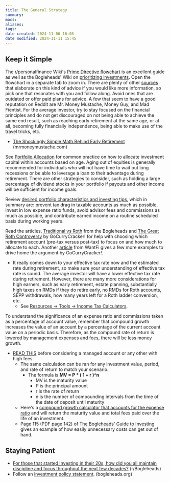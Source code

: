 ```yaml
---
title: The General Strategy
summary: 
mocs: 
aliases: 
tags: 
date created: 2024-11-06 16:05
date modified: 2024-11-11 15:45
---
```

## Keep it Simple
The r/personalfinance Wiki's [Prime Directive flowchart](https://imgur.com/personal-income-spending-flowchart-united-states-lSoUQr2) is an excellent guide as well as the Bogleheads' Wiki on [prioritizing investments](https://www.bogleheads.org/wiki/Prioritizing_investments). Open the flowchart in a separate tab to zoom in. There are plenty of other [sources](../resources/main.md#blogs)<!-- #internal_anchor_link --> that elaborate on this kind of advice if you would like more information, so pick one that resonates with you and follow along. Avoid ones that are outdated or offer paid plans for advice. A few that seem to have a good reputation on Reddit are Mr. Money Mustache, Money Guy, and Mad Fientist. For the average investor, try to stay focused on the financial principles and do not get discouraged on not being able to achieve the same end result, such as reaching early retirement at the same age, or at all, becoming fully financially independence, being able to make use of the travel tricks, etc.

- [The Shockingly Simple Math Behind Early Retirement](https://www.mrmoneymustache.com/2012/01/13/the-shockingly-simple-math-behind-early-retirement/) (mrmoneymustache.com)

See [Portfolio Allocation](portfolio-allocation.md)<!-- #internal_link --> for common practice on how to allocate investment capital within accounts based on age. Aging out of equities is generally recommended for individuals who will not have time to wait out long recessions or be able to leverage a loan to their advantage during retirement. There are other strategies to consider, such as holding a large percentage of dividend stocks in your portfolio if payouts and other income will be sufficient for income goals.

Review [desired portfolio characteristics and investing tips](../resources/main.md#desired-portfolio-characteristics-and-investing-tips)<!-- #internal_link -->, which in summary are: prevent tax drag in taxable accounts as much as possible, invest in low expense ratio funds, avoid advisor fees and commissions as much as possible, and contribute earned income on a routine scheduled basis during working years.

Read the articles, [Traditional vs Roth](https://www.bogleheads.org/wiki/Traditional_versus_Roth) from the Bogleheads and [The Great Roth Controversy](https://www.gocurrycracker.com/roth-sucks/) by GoCurryCracker! for help with choosing which retirement account (pre-tax versus post-tax) to focus on and how much to allocate to each. Another [article](https://wantfi.com/skip-the-roth-ira-and-401k-pay-less-tax.html) from WantFi gives a few more examples to drive home the argument by GoCurryCracker!.

- It really comes down to your effective tax rate now and the estimated rate during retirement, so make sure your understanding of effective tax rate<!-- #update_with_instant_preview --> is sound. The average investor will have a lower effective tax rate during retirement. However, there are many more considerations for high earners, such as early retirement, estate planning, substantially high taxes on RMDs if they do retire early, no RMDs for Roth accounts, SEPP withdrawals, how many years left for a Roth ladder conversion, etc.
	- See [Resources -> Tools -> Income Tax Calculators](../resources/tools.md#income-tax-calculators)<!-- #internal_anchor_link -->.

To understand the significance of an expense ratio and commissions taken as a percentage of account value, remember that compound growth increases the value of an account by a percentage of the current account value on a periodic basis. Therefore, as the compound rate of return is lowered by management expenses and fees, there will be less money growth.

- [READ THIS](https://www.reddit.com/r/Bogleheads/comments/sph67r/trying_to_understand_the_math_of_mutual_fund_fees/) before considering a managed account or any other with high fees.
	- The same calculation can be ran for any investment value, period, and rate of return to match your scenario.
		- The formula is **MV = P * ( 1 + r )^n**
			- MV is the maturity value
			- P is the principal amount
			- r is the rate of return
			- n is the number of compounding intervals from the time of the date of deposit until maturity
	- Here's a [compound growth calculator that accounts for the expense ratio](https://www.omnicalculator.com/finance/expense-ratio#how-much-does-the-expense-ratio-cost-you) and will return the maturity value and total fees paid over the life of an investment.
	- Page 115 (PDF page 142) of [The Bogleheads' Guide to Investing](https://archive.org/details/null-1_202312/mode/2up) gives an example of how easily unnecessary costs can get out of hand.
## Staying Patient
- [For those that started investing in their 20s, how did you all maintain discipline and focus throughout the next few decades?](https://www.reddit.com/r/Bogleheads/comments/172lqtp/for_those_that_started_investing_in_their_20s_how/) (r/Bogleheads)
- Follow an [investment policy statement](https://www.bogleheads.org/wiki/Investment_policy_statement). (bogleheads.org)
